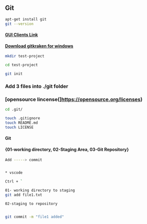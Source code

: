  ## Git

```bash
apt-get install git
git --version
```

#### [GUI Clients Link](https://git-scm.com/downloads/guis)

#### [Download gitkraken for windows](https://www.gitkraken.com/download/windows64)


```bash
mkdir test-project

cd test-project

git init

```
### Add 3 files into ./git folder
### [opensource lincense(]https://opensource.org/licenses)
```bash
cd .git/

touch .gitignore
touch README.md
touch LICENSE

```



#### Git
#### {01-working directory, 02-Staging Area, 03-Git Repository}

```bash
Add -----> commit


* vscode

Ctrl + `

01- working directory to staging 
git add file1.txt

02-staging to repository


git commit -m "file1 added"
```

















  
